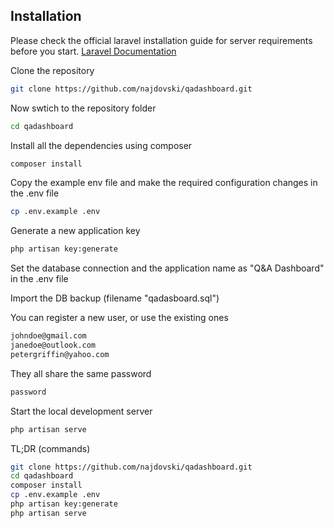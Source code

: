 ## Installation

Please check the official laravel installation guide for server requirements before you start. [Laravel Documentation](https://laravel.com/docs/6.x)

Clone the repository	
```bash
git clone https://github.com/najdovski/qadashboard.git
```

Now swtich to the repository folder
```bash
cd qadashboard
```

Install all the dependencies using composer
```bash
composer install
```

Copy the example env file and make the required configuration changes in the .env file
```bash
cp .env.example .env
```

Generate a new application key
```bash
php artisan key:generate
```

Set the database connection and the application name as "Q&A Dashboard" in the .env file

Import the DB backup (filename "qadasboard.sql")

You can register a new user, or use the existing ones
```bash
johndoe@gmail.com
janedoe@outlook.com
petergriffin@yahoo.com
```

They all share the same password
```bash
password
```

Start the local development server
```bash
php artisan serve
```

TL;DR (commands)
```bash
git clone https://github.com/najdovski/qadashboard.git
cd qadashboard
composer install
cp .env.example .env
php artisan key:generate
php artisan serve
```